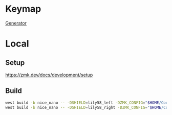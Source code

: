 # Keymap

[Generator](https://nickcoutsos.github.io/keymap-editor/)

# Local

## Setup

https://zmk.dev/docs/development/setup

## Build

```sh
west build -b nice_nano -- -DSHIELD=lily58_left -DZMK_CONFIG="$HOME/Code/zmk-config"
west build -b nice_nano -- -DSHIELD=lily58_right -DZMK_CONFIG="$HOME/Code/zmk-config"
```
